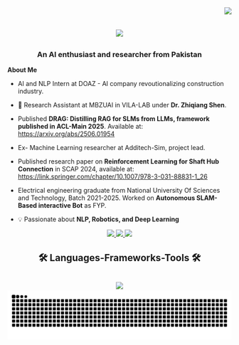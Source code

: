 

<img align="right" src="https://visitor-badge.laobi.icu/badge?page_id=salesp07.salesp07" />

<h1 align="center">
  <a href="https://git.io/typing-svg">
    <img src="https://readme-typing-svg.herokuapp.com/?font=Righteous&size=35&center=true&vCenter=true&width=500&height=70&duration=4000&lines=Hi+There!+👋;+I'm+Hassaan+Muhammad+Khan!;" />
  </a>
</h1>

<h3 align="center">An AI enthusiast and researcher from Pakistan </h3>



<div allign="centre">

  **About Me**
  
- AI and NLP Intern at DOAZ - AI company revoutionalizing construction industry.

- 🔬 Research Assistant at MBZUAI in VILA-LAB under **Dr. Zhiqiang Shen**.
  
-  Published **DRAG: Distilling RAG for SLMs from LLMs, framework published in ACL-Main 2025**. Available at: https://arxiv.org/abs/2506.01954
  
-  Ex- Machine Learning researcher at Additech-Sim, project lead.

- Published research paper on **Reinforcement Learning for Shaft Hub Connection** in SCAP 2024, available at: https://link.springer.com/chapter/10.1007/978-3-031-88831-1_26
  
- Electrical engineering graduate from National University Of Sciences and Technology, Batch 2021-2025. Worked on **Autonomous SLAM-Based interactive Bot** as FYP.
   
- 💡 Passionate about **NLP, Robotics, and Deep Learning**

</div>

<div align="center">
  <a href="mailto:hassaanmkhan12@gmail.com">
    <img src="https://img.shields.io/badge/Gmail-333333?style=for-the-badge&logo=gmail&logoColor=red" />
  </a>
  <a href="https://www.linkedin.com/in/hassaan-muhammad-khan/" target="_blank">
    <img src="https://img.shields.io/badge/LinkedIn-0077B5?style=for-the-badge&logo=linkedin&logoColor=white" />
  </a>
  <a href="https://drive.google.com/file/d/1wQrju02sN9LPV4ratGezyBVyVLw7TEsd/view?usp=sharing" target="_blank">
    <img src="https://img.shields.io/badge/Portfolio-FF5722?style=for-the-badge&logo=todoist&logoColor=white" />
  </a>
</div>

<h2 align="center">🛠️ Languages-Frameworks-Tools 🛠️</h2>
<br/>

<div align="center">
  <a href="https://skillicons.dev">
    <img src="https://skillicons.dev/icons?i=github,python,c,r,mysql,flask,vscode,git" />
  </a>
</div>

  </a>
</div>

<picture>
  <source media="(prefers-color-scheme: dark)" srcset="https://raw.githubusercontent.com/Hassaanmk/Hassaanmk/output/github-contribution-grid-snake-dark.svg" />
  <source media="(prefers-color-scheme: light)" srcset="https://raw.githubusercontent.com/Hassaanmk/Hassaanmk/output/github-contribution-grid-snake.svg" />
  <img alt="github-snake" src="https://raw.githubusercontent.com/Hassaanmk/Hassaanmk/output/github-contribution-grid-snake.svg" />
</picture>


<br>

